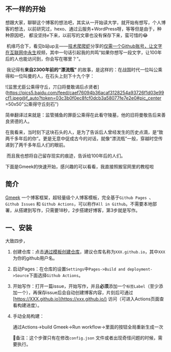 ## 不一样的开始

​	想跟大家，聊聊这个博客的想法吧，其实从一开始读大学，就开始有想写，个人博客的想法，以前研究过，hexo、通过云服务+WordPress呀，等等但是由于，种种原因吧， 都没坚持✊下来，以前写的文章也没有保存下来，蛮可惜的😂

​	机缘巧合下，看见b站up主——[技术爬爬虾](https://space.bilibili.com/316183842)分享的[仅需一个Github账号，让文字在互联网中永生](https://www.bilibili.com/video/BV1GM4m1m7ZD/)视频，其中一句话引起我的共鸣“如果你想写一段文字，让100年后的人也能访问到，你会写在哪里？”。

​	我记得有**来自2300年前的“漂流瓶”** 的故事，是这样的：在战国时代一位叫公乘得和一位叫曼的人，在石头上刻下十九个字：

![监罟尤臣公乘得守丘，丌臼将曼敢谒后尗贤者](https://pics5.baidu.com/feed/caef76094b36acaf3128254a93726f1d03e99cf1.jpeg@f_auto?token=03c3b0f0ec8fcf0dcb3a58077fe7e2e0#pic_center =50x50"公乘得守丘刻石")

简单翻译过来就是：监管捕鱼的罪臣公乘得在此看守陵墓，他的旧将曼敬告后来善良贤德的人。

​	在我看来，当时刻下这块石头的人，是为了告诉后人曾经发生的历史点滴，是“致两千多年后的你”。更是无意中促成古今的对话，就像“漂流瓶”一般，穿越时空传递到了两千多年后人们的眼前。

​	而且我也想将自己留存现实的痕迹，告诉给100年后的人们。

下面是Gmeek的快速开始，感兴趣的可以看看，我直接照搬官网里的教程啦

## 简介

[Gmeek](https://github.com/Meekdai/Gmeek) 一个博客框架，超轻量级个人博客模板，完全基于`Github Pages `、 `Github Issues` 和 `Github Actions`，可以称作`All in Github`。不需要本地部署，从搭建到写作，只需要18秒，2步搭建好博客，第3步就是写作。

## 一、安装

大致四步，

1. 创建仓库：点击[通过模板创建仓库](https://github.com/new?template_name=Gmeek-template&template_owner=Meekdai)，建议仓库名称为`XXX.github.io`，其中`XXX`为你的github用户名。

2. 启动Pages：在仓库的设置`Settings`中`Pages->Build and deployment->Source`下面选择`Github Actions`。

3. 开始写作：打开一篇issue，开始写作，并且**必须**添加一个`标签Label`（至少添加一个），再保存issue后会自动创建博客内容，片刻后可通过[https://XXX.github.io](https://xxx.github.io/) 访问（可进入Actions页面查看构建进度）。

4. 手动全局构建：

   通过Actions->build Gmeek->Run workflow->里面的按钮全局重新生成一次

   📝备注：这个步骤只有在修改`config.json` 文件或者出现奇怪问题的时候，需要执行。

   